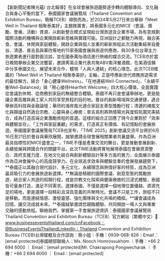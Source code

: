 【創新聞記者陳光蘊/ 台北報導】在全球會展旅遊趨勢逐步轉向體驗導向、文化融合與身心平衡的當下，泰國國家會議展覽局（Thailand Convention and Exhibition Bureau，簡稱TCEB）順勢而為，於2024年5月27日來台舉辦「Meet Well in Thailand 相聚泰美好」主題推廣會，將泰國多元化的MICE（會議、獎勵、會展、活動）資源，以創新整合模式呈現給台灣旅遊及企業市場，為有意規劃國際活動的機構與企業開啟嶄新思維與實踐可能。亞洲設計之都魅力再現，融合美食、會議、休閒與家庭體驗，開啟企業與個人並重的嶄新旅程此次活動集結來自曼谷、清邁、普吉島與華欣等地的15家泰國會展與旅遊供應商，與30多位台灣主力旅遊業者進行面對面洽談，並在國泰萬怡酒店進行熱絡的媒合交流。TCEB亦於當日晚間舉辦企業交流饗宴，邀請菁英企業代表共聚ABV南洋餐酒館，在美酒佳餚中分享泰國文化、展望未來合作，體現「人與人連結」的核心理念。此次TCEB推廣的「Meet Well in Thailand 相聚泰美好」主軸，正是呼應新世代商務旅遊需求的最佳解方。結合「身心健康Wellness」、「在地連結Well-Connected」、「永續平衡Well-Balanced」與「用心接待Heartfelt Welcome」四大核心價值，全面實踐從會議到休閒、從商務到家庭的無縫整合體驗。泰國不再只是會議舉辦地，更是能讓企業高層與員工家人共同享受旅程的目的地。曼谷的創新場域與交通便捷，適合舉辦高科技與金融論壇；華欣的海岸風光適合家庭友善型獎勵行程；清邁的禪風文化與靜謐自然適合宗教、心靈與身心療癒；普吉島則將熱情陽光與度假氛圍完美結合，成為打造高端企業激勵旅程的首選。這樣的組合正回應了現今企業對於「效率與體驗並存」、「工作與家庭兼顧」的需求，打造真正有價值、有記憶點的會展旅遊。泰國國家會議展覽局TCEB也宣布，「TIME 2025」創新會議交流平台將於6月16日至21日於曼谷與華欣展開，誠摯邀請全球會展相關業者共襄盛舉。作為亞洲最具指標性的MICE盛會之一，TIME不僅是產業交流的舞台，更是推動會展創新、永續發展與跨國合作的關鍵平台。此次TIME活動將實地展現泰國在會展資源整合、政府支援力度、在地文化結合與創新體驗設計等多方面的實力，全面展示泰國作為亞洲會展中心的高度競爭力。在全球追求效率與體驗並重的會展發展趨勢下，**泰國正以其融合現代設計、多元文化、永續理念與熱情好客的特質，成為亞洲最具吸引力的會展旅遊新選擇。**無論是精緻的國際會議、創意型態的獎勵旅遊、結合家人共遊的假期行程，或是宗教文化探索與健康療癒的沉浸式體驗，泰國皆可量身打造，滿足不同需求。選擇泰國，不僅是選擇一個地理位置優越、資源充足的場地，更是選擇一段精彩且深具意義的共聚時光。會議不只是工作，旅程不只是移動，而是連結情感、激發靈感、強化團隊與文化共鳴的橋樑。**讓會議成為回憶，讓交流成就未來。**泰國誠摯邀請您親臨體驗，共同開啟一場人文與專業交融的感動旅程。聯絡我們，掌握第一手會展旅遊資訊：泰國國家會議展覽局 Thailand Convention and Exhibition Bureau（TCEB）官方網站（繁體中文）🔗  www.businesseventsthailand.com/cnFacebook｜@BusinessEventsThailandLinkedIn｜Thailand Convention and Exhibition Bureau (TCEB)台灣媒體及合作諮詢：蔡小姐｜手機：0939-068-826｜Email：[email protected]泰國總部聯絡人：Ms. Nooch Homrossukhom ｜手機：+66 2 694 6000 ｜ Email：[email protected]Mr. Chakrapong Pongwecharak ｜ 手機：+66 2 694 6000 ｜ Email：[email protected]